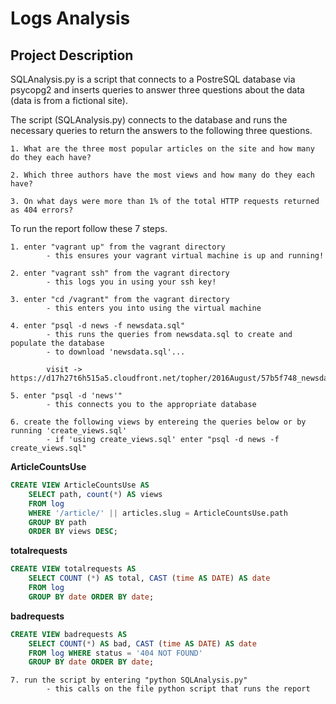 # Logs Analysis

## Project Description

SQLAnalysis.py is a script that connects to a PostreSQL database via psycopg2 and inserts 
queries to answer three questions about the data (data is from a fictional site).

The script (SQLAnalysis.py) connects to the database and runs the necessary queries to return the answers 
to the following three questions.

	1. What are the three most popular articles on the site and how many do they each have?

	2. Which three authors have the most views and how many do they each have?
	
	3. On what days were more than 1% of the total HTTP requests returned as 404 errors?
	

To run the report follow these 7 steps.

	1. enter "vagrant up" from the vagrant directory
			- this ensures your vagrant virtual machine is up and running!

	2. enter "vagrant ssh" from the vagrant directory
			- this logs you in using your ssh key!

	3. enter "cd /vagrant" from the vagrant directory
			- this enters you into using the virtual machine

	4. enter "psql -d news -f newsdata.sql"
			- this runs the queries from newsdata.sql to create and populate the database
			- to download 'newsdata.sql'... 

			visit -> https://d17h27t6h515a5.cloudfront.net/topher/2016August/57b5f748_newsdata/newsdata.zip

	5. enter "psql -d 'news'"
			- this connects you to the appropriate database

	6. create the following views by entereing the queries below or by running 'create_views.sql'
			- if 'using create_views.sql' enter "psql -d news -f create_views.sql"

**ArticleCountsUse**

```sql
CREATE VIEW ArticleCountsUse AS 
	SELECT path, count(*) AS views
	FROM log 
	WHERE '/article/' || articles.slug = ArticleCountsUse.path
	GROUP BY path 
	ORDER BY views DESC;
```

**totalrequests**

```sql
CREATE VIEW totalrequests AS 
	SELECT COUNT (*) AS total, CAST (time AS DATE) AS date
	FROM log 
	GROUP BY date ORDER BY date;
```

**badrequests**

```sql
CREATE VIEW badrequests AS
	SELECT COUNT(*) AS bad, CAST (time AS DATE) AS date 
	FROM log WHERE status = '404 NOT FOUND'
	GROUP BY date ORDER BY date;
```

	7. run the script by entering "python SQLAnalysis.py"
			- this calls on the file python script that runs the report

